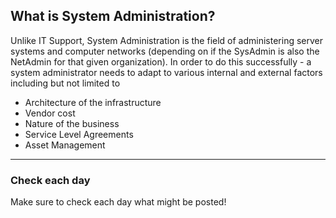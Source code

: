 ## What is System Administration?

Unlike IT Support, System Administration is the field of administering server systems and computer networks (depending on if the SysAdmin is also the NetAdmin for that given organization). In order to do this successfully - a system administrator needs to adapt to various internal and external factors including but not limited to
* Architecture of the infrastructure
* Vendor cost
* Nature of the business 
* Service Level Agreements 
* Asset Management 

---

### Check each day

Make sure to check each day what might be posted!

